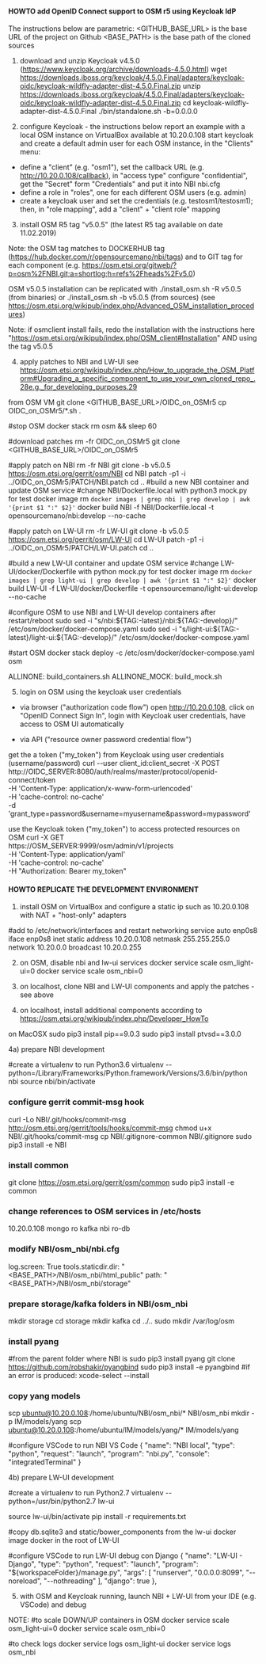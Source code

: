#### HOWTO add OpenID Connect support to OSM r5 using Keycloak IdP #### 

The instructions below are parametric:
<GITHUB_BASE_URL> is the base URL of the project on Github
<BASE_PATH> is the base path of the cloned sources

1) download and unzip Keycloak v4.5.0 (https://www.keycloak.org/archive/downloads-4.5.0.html)
wget  https://downloads.jboss.org/keycloak/4.5.0.Final/adapters/keycloak-oidc/keycloak-wildfly-adapter-dist-4.5.0.Final.zip
unzip https://downloads.jboss.org/keycloak/4.5.0.Final/adapters/keycloak-oidc/keycloak-wildfly-adapter-dist-4.5.0.Final.zip
cd keycloak-wildfly-adapter-dist-4.5.0.Final 
./bin/standalone.sh -b=0.0.0.0

2) configure Keycloak - the instructions below report an example with a local OSM instance on VirtualBox available at 10.20.0.108
start keycloak and create a default admin user
for each OSM instance, in the "Clients" menu:
- define a "client" (e.g. "osm1"), set the callback URL (e.g. http://10.20.0.108/callback), in "access type" configure "confidential", get the "Secret" form "Credentials" and put it into NBI nbi.cfg
- define a role in "roles", one for each different OSM users (e.g. admin)
- create a keycloak user and set the credentials (e.g. testosm1/testosm1); then, in "role mapping", add a "client" + "client role" mapping 

3) install OSM R5 tag "v5.0.5" (the latest R5 tag available on date 11.02.2019)

Note: the OSM tag matches to DOCKERHUB tag (https://hub.docker.com/r/opensourcemano/nbi/tags) and to GIT tag for each component (e.g. https://osm.etsi.org/gitweb/?p=osm%2FNBI.git;a=shortlog;h=refs%2Fheads%2Fv5.0)

OSM v5.0.5 installation can be replicated with ./install_osm.sh -R v5.0.5 (from binaries) or ./install_osm.sh -b v5.0.5 (from sources)
(see https://osm.etsi.org/wikipub/index.php/Advanced_OSM_installation_procedures) 

Note: if osmclient install fails, redo the installation with the instructions here "https://osm.etsi.org/wikipub/index.php/OSM_client#Installation" AND using the tag v5.0.5

4) apply patches to NBI and LW-UI
see https://osm.etsi.org/wikipub/index.php/How_to_upgrade_the_OSM_Platform#Upgrading_a_specific_component_to_use_your_own_cloned_repo_.28e.g._for_developing_purposes.29

from OSM VM
git clone <GITHUB_BASE_URL>/OIDC_on_OSMr5
cp OIDC_on_OSMr5/*.sh .

#stop OSM
docker stack rm osm && sleep 60

#download patches
rm -fr OIDC_on_OSMr5
git clone <GITHUB_BASE_URL>/OIDC_on_OSMr5

#apply patch on NBI
rm -fr NBI
git clone -b v5.0.5 https://osm.etsi.org/gerrit/osm/NBI 
cd NBI
patch -p1 -i ../OIDC_on_OSMr5/PATCH/NBI.patch
cd ..
#build a new NBI container and update OSM service
#change NBI/Dockerfile.local with python3 mock.py for test
docker image rm `docker images | grep nbi | grep develop | awk '{print $1 ":" $2}'`
docker build NBI -f NBI/Dockerfile.local -t opensourcemano/nbi:develop --no-cache

#apply patch on LW-UI
rm -fr LW-UI
git clone -b v5.0.5 https://osm.etsi.org/gerrit/osm/LW-UI 
cd LW-UI
patch -p1 -i ../OIDC_on_OSMr5/PATCH/LW-UI.patch
cd ..

#build a new LW-UI container and update OSM service
#change LW-UI/docker/Dockerfile with python mock.py for test
docker image rm `docker images | grep light-ui | grep develop | awk '{print $1 ":" $2}'`
docker build LW-UI -f LW-UI/docker/Dockerfile -t opensourcemano/light-ui:develop --no-cache

#configure OSM to use NBI and LW-UI develop containers after restart/reboot
sudo sed -i "s/nbi\:\${TAG\:-latest}/nbi\:\${TAG\:-develop}/" /etc/osm/docker/docker-compose.yaml
sudo sed -i "s/light-ui\:\${TAG\:-latest}/light-ui\:\${TAG\:-develop}/" /etc/osm/docker/docker-compose.yaml

#start OSM
docker stack deploy -c /etc/osm/docker/docker-compose.yaml osm

ALLINONE: build_containers.sh
ALLINONE_MOCK: build_mock.sh


5) login on OSM using the keycloak user credentials 
- via browser ("authorization code flow")
open http://10.20.0.108, click on "OpenID Connect Sign In", login with Keycloak user credentials, have access to OSM UI automatically

- via API ("resource owner password credential flow")

get the a token ("my_token") from Keycloak using user credentials (username/password)
  curl --user client_id:client_secret -X POST \
  http://OIDC_SERVER:8080/auth/realms/master/protocol/openid-connect/token \
  -H 'Content-Type: application/x-www-form-urlencoded' \
  -H 'cache-control: no-cache' \
  -d 'grant_type=password&username=myusername&password=mypassword'

use the Keycloak token ("my_token") to access protected resources on OSM
  curl -X GET \
  https://OSM_SERVER:9999/osm/admin/v1/projects \
  -H 'Content-Type: application/yaml' \
  -H 'cache-control: no-cache' \
  -H "Authorization: Bearer my_token"
  
  
#### HOWTO REPLICATE THE DEVELOPMENT ENVIRONMENT #### 

1) install OSM on VirtualBox and configure a static ip such as 10.20.0.108 with NAT + "host-only" adapters

#add to /etc/network/interfaces and restart networking service
auto enp0s8
iface enp0s8 inet static
address 10.20.0.108
netmask 255.255.255.0
network 10.20.0.0
broadcast 10.20.0.255

2) on OSM, disable nbi and lw-ui services
docker service scale osm_light-ui=0
docker service scale osm_nbi=0

3) on localhost, clone NBI and LW-UI components and apply the patches - see above

4) on localhost, install additional components according to https://osm.etsi.org/wikipub/index.php/Developer_HowTo

on MacOSX
sudo pip3 install pip==9.0.3
sudo pip3 install ptvsd==3.0.0


4a) prepare NBI development

#create a virtualenv to run Python3.6
virtualenv --python=/Library/Frameworks/Python.framework/Versions/3.6/bin/python nbi
source nbi/bin/activate

### configure gerrit commit-msg hook
curl -Lo NBI/.git/hooks/commit-msg http://osm.etsi.org/gerrit/tools/hooks/commit-msg
chmod u+x NBI/.git/hooks/commit-msg
cp NBI/.gitignore-common NBI/.gitignore
sudo pip3 install -e NBI

### install common
git clone https://osm.etsi.org/gerrit/osm/common
sudo pip3 install -e common

### change references to OSM services in /etc/hosts
10.20.0.108 mongo ro kafka nbi ro-db

### modify NBI/osm_nbi/nbi.cfg
log.screen: True
tools.staticdir.dir: "<BASE_PATH>/NBI/osm_nbi/html_public"
path: "<BASE_PATH>/NBI/osm_nbi/storage"

### prepare storage/kafka folders in NBI/osm_nbi
mkdir storage
cd storage
mkdir kafka
cd ../..
sudo mkdir /var/log/osm

### install pyang
#from the parent folder where NBI is
sudo pip3 install pyang
git clone https://github.com/robshakir/pyangbind
sudo pip3 install -e pyangbind
#if an error is produced: xcode-select --install

### copy yang models
scp ubuntu@10.20.0.108:/home/ubuntu/NBI/osm_nbi/* NBI/osm_nbi
mkdir -p IM/models/yang
scp ubuntu@10.20.0.108:/home/ubuntu/IM/models/yang/* IM/models/yang

#configure VSCode to run NBI
VS Code
{
    "name": "NBI local",
    "type": "python",
    "request": "launch",
    "program": "nbi.py",
    "console": "integratedTerminal"
}

4b) prepare LW-UI development

#create a virtualenv to run Python2.7
virtualenv --python=/usr/bin/python2.7 lw-ui

source lw-ui/bin/activate
pip install -r requirements.txt

#copy db.sqlite3 and static/bower_components from the lw-ui docker image docker in the root of LW-UI

#configure VSCode to run LW-UI
debug con Django
{
    "name": "LW-UI - Django",
    "type": "python",
    "request": "launch",
    "program": "${workspaceFolder}/manage.py",
    "args": [
        "runserver",
        "0.0.0.0:8099",
        "--noreload",
        "--nothreading"
    ],
    "django": true
},


5) with OSM and Keycloak running, launch NBI + LW-UI from your IDE (e.g. VSCode) and debug 


NOTE: 
#to scale DOWN/UP containers in OSM
docker service scale osm_light-ui=0
docker service scale osm_nbi=0

#to check logs
docker service logs osm_light-ui
docker service logs osm_nbi




